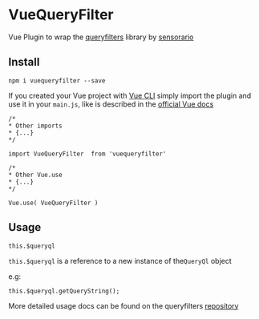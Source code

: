 # VueQueryFilter
Vue Plugin to wrap the [queryfilters](https://github.com/sensorario/queryfilters) library by [sensorario](https://github.com/sensorario)

## Install
`npm i vuequeryfilter --save`

If you created your Vue project with [Vue CLI](https://cli.vuejs.org/)
simply import the plugin and use it in your `main.js`, like is described in the [official Vue docs](https://vuejs.org/v2/guide/plugins.html)

```
/*
* Other imports
* {...}
*/

import VueQueryFilter  from 'vuequeryfilter'

/*
* Other Vue.use
* {...}
*/

Vue.use( VueQueryFilter )
```

## Usage

```
this.$queryql
```

`this.$queryql` is a reference to a new instance of the`QueryQl` object

e.g:

```
this.$queryql.getQueryString();
```
More detailed usage docs can be found on the queryfilters [repository](https://github.com/sensorario/queryfilters)


